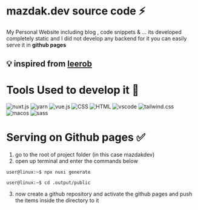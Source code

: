 # mazdak.dev source code ⚡️

My Personal Website including blog , code snippets & ... its developed completely static and I did not develop any backend for it you can easily serve it in **github pages**

## 💡 inspired from [leerob](https://github.com/leerob)



# Tools Used to develop it 🎯

![nuxt.js](https://img.shields.io/badge/nuxt.js-00C58E?style=for-the-badge&logo=nuxtdotjs&logoColor=white)
![yarn](https://img.shields.io/badge/Yarn-2C8EBB?style=for-the-badge&logo=yarn&logoColor=white)
![vue.js](https://img.shields.io/badge/Vue.js-35495E?style=for-the-badge&logo=vuedotjs&logoColor=4FC08D)
![CSS](https://img.shields.io/badge/CSS3-1572B6?style=for-the-badge&logo=css3&logoColor=white)
![HTML](https://img.shields.io/badge/HTML5-E34F26?style=for-the-badge&logo=html5&logoColor=white)
![vscode](https://img.shields.io/badge/Visual_Studio_Code-0078D4?style=for-the-badge&logo=visual%20studio%20code&logoColor=white)
![tailwind.css](https://img.shields.io/badge/Tailwind_CSS-38B2AC?style=for-the-badge&logo=tailwind-css&logoColor=white)
![macos](https://img.shields.io/badge/mac%20os-000000?style=for-the-badge&logo=apple&logoColor=white)
![sass](https://img.shields.io/badge/Sass-CC6699?style=for-the-badge&logo=sass&logoColor=white)


# Serving on Github pages ✅

1. go to the root of project folder (in this case mazdakdev)
2. open up terminal and enter the commands below 
```console
user@linux:~$ npx nuxi generate
```

```console
user@linux:~$ cd .output/public
```

3. now create a github repository and activate the github pages and push the items inside the directory to it
   
  

